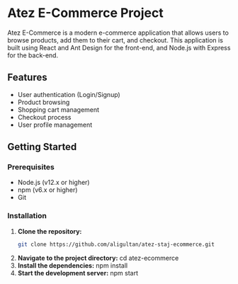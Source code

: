 # Atez E-Commerce Project

Atez E-Commerce is a modern e-commerce application that allows users to browse products, add them to their cart, and checkout. This application is built using React and Ant Design for the front-end, and Node.js with Express for the back-end.

## Features

- User authentication (Login/Signup)
- Product browsing
- Shopping cart management
- Checkout process
- User profile management

## Getting Started

### Prerequisites

- Node.js (v12.x or higher)
- npm (v6.x or higher)
- Git

### Installation

1. **Clone the repository:**
   ```sh
   git clone https://github.com/aligultan/atez-staj-ecommerce.git

2. **Navigate to the project directory:**
    cd atez-ecommerce
3. **Install the dependencies:**
    npm install
4. **Start the development server:**
    npm start
